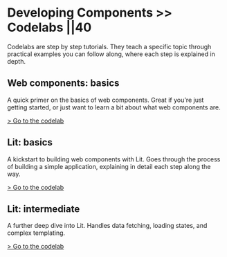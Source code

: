 # Developing Components >> Codelabs ||40

Codelabs are step by step tutorials. They teach a specific topic through practical examples you can follow along, where each step is explained in depth.

## Web components: basics

A quick primer on the basics of web components. Great if you're just getting started, or just want to learn a bit about what web components are.

<a href="/codelabs/basics/web-components.html" target="_blank">
  > Go to the codelab
</a>

## Lit: basics

A kickstart to building web components with Lit. Goes through the process of building a simple application, explaining in detail each step along the way.

<a href="/codelabs/basics/lit.html" target="_blank">
  > Go to the codelab
</a>

## Lit: intermediate

A further deep dive into Lit. Handles data fetching, loading states, and complex templating.

<a href="/codelabs/intermediate/lit.html" target="_blank">
  > Go to the codelab
</a>

